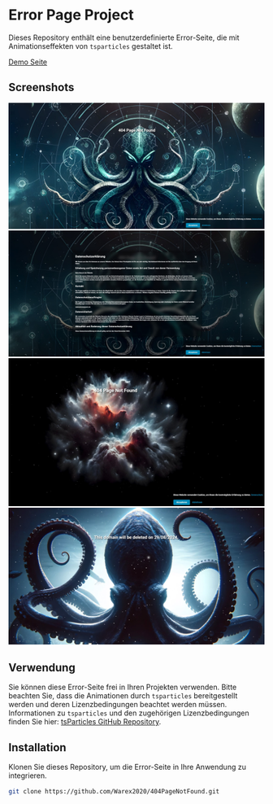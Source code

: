 # Error Page Project

Dieses Repository enthält eine benutzerdefinierte Error-Seite, die mit Animationseffekten von `tsparticles` gestaltet ist.

[Demo Seite](https://404.syscgn.de/)

## Screenshots

![Error Page Screenshot](Screenshot/Screenshot1.jpg)
![Error Page Screenshot](Screenshot/Screenshot2.jpg)
![Error Page Screenshot](Screenshot/Screenshot3.jpg)
![Error Page Screenshot](Screenshot/Screenshot4.jpg)

## Verwendung

Sie können diese Error-Seite frei in Ihren Projekten verwenden. Bitte beachten Sie, dass die Animationen durch `tsparticles` bereitgestellt werden und deren Lizenzbedingungen beachtet werden müssen. Informationen zu `tsparticles` und den zugehörigen Lizenzbedingungen finden Sie hier: [tsParticles GitHub Repository](https://github.com/matteobruni/tsparticles).

## Installation

Klonen Sie dieses Repository, um die Error-Seite in Ihre Anwendung zu integrieren.

```bash
git clone https://github.com/Warex2020/404PageNotFound.git
